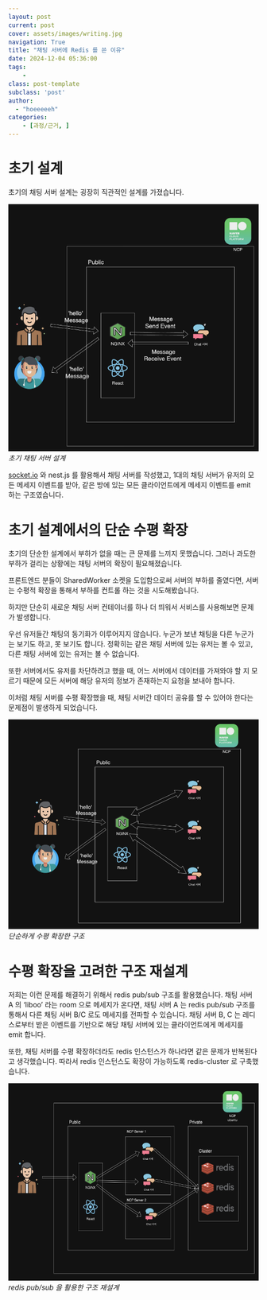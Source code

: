 ```yaml
---
layout: post
current: post
cover: assets/images/writing.jpg
navigation: True
title: "채팅 서버에 Redis 를 쓴 이유"
date: 2024-12-04 05:36:00
tags:
    - 
class: post-template
subclass: 'post'
author: 
  - "hoeeeeeh"
categories:
    - [과정/근거, ]
---
```


# 초기 설계


초기의 채팅 서버 설계는 굉장히 직관적인 설계를 가졌습니다.


![0](/upload/2024-12-04-채팅_서버에_Redis_를_쓴_이유.md/0.png)_초기 채팅 서버 설계_



[socket.io](http://socket.io/) 와 nest.js 를 활용해서 채팅 서버를 작성했고, 1대의 채팅 서버가 유저의 모든 메세지 이벤트를 받아, 같은 방에 있는 모든 클라이언트에게 메세지 이벤트를 emit 하는 구조였습니다.


# 초기 설계에서의 단순 수평 확장


초기의 단순한 설계에서 부하가 없을 때는 큰 문제를 느끼지 못했습니다. 그러나 과도한 부하가 걸리는 상황에는 채팅 서버의 확장이 필요해졌습니다.



프론트엔드 분들이 SharedWorker 소켓을 도입함으로써 서버의 부하를 줄였다면, 서버는 수평적 확장을 통해서 부하를 컨트롤 하는 것을 시도해봤습니다.


하지만 단순히 새로운 채팅 서버 컨테이너를 하나 더 띄워서 서비스를 사용해보면 문제가 발생합니다.


우선 유저들간 채팅의 동기화가 이루어지지 않습니다. 누군가 보낸 채팅을 다른 누군가는 보기도 하고, 못 보기도 합니다.
정확히는 같은 채팅 서버에 있는 유저는 볼 수 있고, 다른 채팅 서버에 있는 유저는 볼 수 없습니다.


또한 서버에서도 유저를 차단하려고 했을 때, 어느 서버에서 데이터를 가져와야 할 지 모르기 때문에 모든 서버에 해당 유저의 정보가 존재하는지 요청을 보내야 합니다.


이처럼 채팅 서버를 수평 확장했을 때, 채팅 서버간 데이터 공유를 할 수 있어야 한다는 문제점이 발생하게 되었습니다.


![1](/upload/2024-12-04-채팅_서버에_Redis_를_쓴_이유.md/1.png)_단순하게 수평 확장한 구조_


# 수평 확장을 고려한 구조 재설계


저희는 이런 문제를 해결하기 위해서 redis pub/sub 구조를 활용했습니다.
채팅 서버 A 의 ‘liboo’ 라는 room 으로 메세지가 온다면, 채팅 서버 A 는 redis pub/sub 구조를 통해서 다른 채팅 서버 B/C 로도 메세지를 전파할 수 있습니다.
채팅 서버 B, C 는 레디스로부터 받은 이벤트를 기반으로 해당 채팅 서버에 있는 클라이언트에게 메세지를 emit 합니다.


또한, 채팅 서버를 수평 확장하더라도 redis 인스턴스가 하나라면 같은 문제가 반복된다고 생각했습니다.
따라서 redis 인스턴스도 확장이 가능하도록 redis-cluster 로 구축했습니다.


![2](/upload/2024-12-04-채팅_서버에_Redis_를_쓴_이유.md/2.png)_redis pub/sub 을 활용한 구조 재설계_

